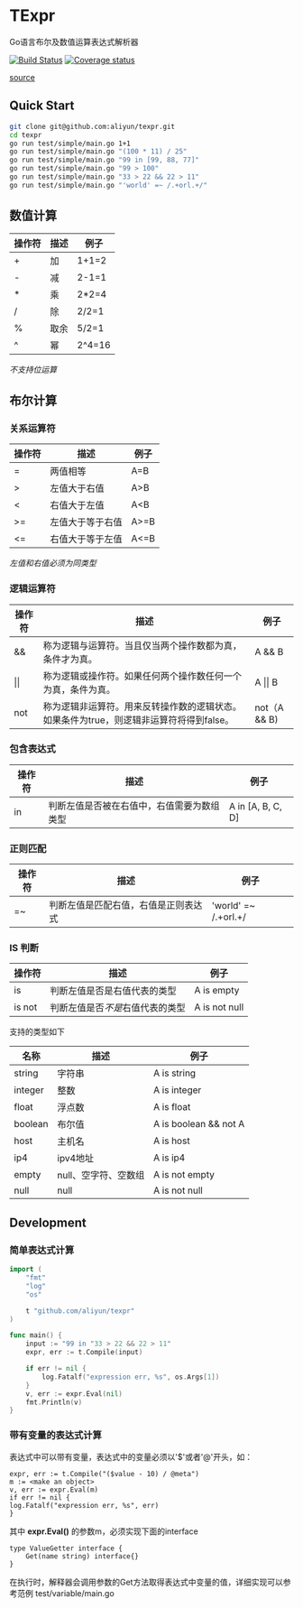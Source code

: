 # TExpr 
Go语言布尔及数值运算表达式解析器

[![Build Status](https://travis-ci.org/aliyun/texpr.svg?branch=master)](https://travis-ci.org/aliyun/texpr)
[![Coverage status](https://img.shields.io/codecov/c/github/aliyun/texpr/master.svg)](https://codecov.io/github/aliyun/texpr)

[source](https://github.com/aliyun/texpr)

## Quick Start

```bash
git clone git@github.com:aliyun/texpr.git
cd texpr
go run test/simple/main.go 1+1
go run test/simple/main.go "(100 * 11) / 25"
go run test/simple/main.go "99 in [99, 88, 77]"
go run test/simple/main.go "99 > 100"
go run test/simple/main.go "33 > 22 && 22 > 11"
go run test/simple/main.go "'world' =~ /.+orl.+/"
```



## 数值计算

| 操作符 | 描述 | 例子   |
| ------ | ---- | ------ |
| +      | 加   | 1+1=2  |
| -      | 减   | 2-1=1  |
| *      | 乘   | 2*2=4  |
| /      | 除   | 2/2=1  |
| %      | 取余 | 5/2=1  |
| ^      | 幂   | 2^4=16 |

*不支持位运算*

## 布尔计算

### 关系运算符

| 操作符 | 描述                                                         | 例子         |
| ------ | ------------------------------------------------------------ | ------------ |
| =     | 两值相等     | A=B     |
| >   | 左值大于右值 | A>B  |
| <    | 右值大于左值 | A<B |
| >=     | 左值大于等于右值     | A>=B    |
| <=   | 右值大于等于左值 | A<=B |

*左值和右值必须为同类型*


### 逻辑运算符

| 操作符 | 描述                                                         | 例子         |
| ------ | ------------------------------------------------------------ | ------------ |
| &&     | 称为逻辑与运算符。当且仅当两个操作数都为真，条件才为真。     | A && B       |
| \|\|   | 称为逻辑或操作符。如果任何两个操作数任何一个为真，条件为真。 | A \|\| B     |
| not    | 称为逻辑非运算符。用来反转操作数的逻辑状态。如果条件为true，则逻辑非运算符将得到false。 | not（A && B) |

### 包含表达式

| 操作符 | 描述                                                         | 例子         |
| ------ | ------------------------------------------------------------ | ------------ |
| in     | 判断左值是否被在右值中，右值需要为数组类型    | A in [A, B, C, D]       |



### 正则匹配

| 操作符 | 描述                                                         | 例子         |
| ------ | ------------------------------------------------------------ | ------------ |
| =~    | 判断左值是匹配右值，右值是正则表达式    | 'world' =~ /.+orl.+/       |



### IS 判断

| 操作符 | 描述                         | 例子       |
| ------ | ---------------------------- | ---------- |
| is     | 判断左值是否是右值代表的类型 | A is empty |
| is not   | 判断左值是否*不是*右值代表的类型 | A is not null |

支持的类型如下

| 名称 | 描述                         | 例子       |
| ------ | ---------------------------- | ---------- |
| string    | 字符串 | A is string |
| integer   | 整数 | A is integer |
| float   | 浮点数 | A is float |
| boolean   | 布尔值 | A is boolean && not A |
| host    | 主机名 | A is host |
| ip4    | ipv4地址 | A is ip4 |
| empty    | null、空字符、空数组 | A is not empty |
| null    | null | A is not null |


## Development

### 简单表达式计算

```go
import (
	"fmt"
	"log"
	"os"

	t "github.com/aliyun/texpr"
)

func main() {
    input := "99 in "33 > 22 && 22 > 11"
	expr, err := t.Compile(input)

	if err != nil {
		log.Fatalf("expression err, %s", os.Args[1])
	}
	v, err := expr.Eval(nil)
	fmt.Println(v)
}
```

### 带有变量的表达式计算

表达式中可以带有变量，表达式中的变量必须以'$'或者'@'开头，如：

```
expr, err := t.Compile("($value - 10) / @meta")
m := <make an object>
v, err := expr.Eval(m)
if err != nil {
log.Fatalf("expression err, %s", err)
}
```

其中  **expr.Eval()** 的参数m，必须实现下面的interface

```
type ValueGetter interface {
	Get(name string) interface{}
}
```

在执行时，解释器会调用参数的Get方法取得表达式中变量的值，详细实现可以参考范例 test/variable/main.go

